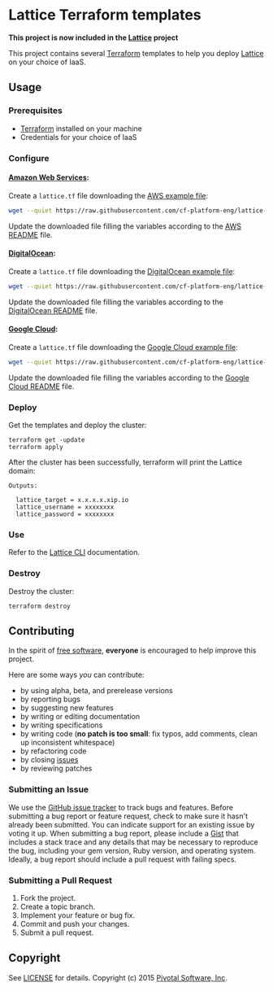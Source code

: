 # Lattice Terraform templates

**This project is now included in the [Lattice](https://github.com/pivotal-cf-experimental/lattice) project**

This project contains several [Terraform](https://www.terraform.io/) templates to help you deploy
[Lattice](https://github.com/pivotal-cf-experimental/lattice) on your choice of IaaS.

## Usage

### Prerequisites

* [Terraform](https://www.terraform.io/intro/getting-started/install.html) installed on your machine
* Credentials for your choice of IaaS

### Configure

#### [Amazon Web Services](http://aws.amazon.com/):

Create a `lattice.tf` file downloading the [AWS example file](https://github.com/cf-platform-eng/lattice-terraform/blob/master/aws/lattice.tf.example):

``` bash
wget --quiet https://raw.githubusercontent.com/cf-platform-eng/lattice-terraform/master/aws/lattice.tf.example -O lattice.tf
```

Update the downloaded file filling the variables according to the [AWS README](https://github.com/cf-platform-eng/lattice-terraform/blob/master/aws/README.md) file.

#### [DigitalOcean](https://www.digitalocean.com):

Create a `lattice.tf` file downloading the [DigitalOcean example file](https://github.com/cf-platform-eng/lattice-terraform/blob/master/digitalocean/lattice.tf.example):

``` bash
wget --quiet https://raw.githubusercontent.com/cf-platform-eng/lattice-terraform/master/digitalocean/lattice.tf.example -O lattice.tf
```

Update the downloaded file filling the variables according to the [DigitalOcean README](https://github.com/cf-platform-eng/lattice-terraform/blob/master/digitalocean/README.md) file.

#### [Google Cloud](https://cloud.google.com/):

Create a `lattice.tf` file downloading the [Google Cloud example file](https://github.com/cf-platform-eng/lattice-terraform/blob/master/google/lattice.tf.example):

``` bash
wget --quiet https://raw.githubusercontent.com/cf-platform-eng/lattice-terraform/master/google/lattice.tf.example -O lattice.tf
```
Update the downloaded file filling the variables according to the [Google Cloud README](https://github.com/cf-platform-eng/lattice-terraform/blob/master/google/README.md) file.

### Deploy

Get the templates and deploy the cluster:

```
terraform get -update
terraform apply
```

After the cluster has been successfully, terraform will print the Lattice domain:

```
Outputs:

  lattice_target = x.x.x.x.xip.io
  lattice_username = xxxxxxxx
  lattice_password = xxxxxxxx
```

### Use

Refer to the [Lattice CLI](https://github.com/pivotal-cf-experimental/lattice-cli#lattice-cli) documentation.

### Destroy

Destroy the cluster:

```
terraform destroy
```

## Contributing

In the spirit of [free software](http://www.fsf.org/licensing/essays/free-sw.html), **everyone** is encouraged to help improve this project.

Here are some ways *you* can contribute:

* by using alpha, beta, and prerelease versions
* by reporting bugs
* by suggesting new features
* by writing or editing documentation
* by writing specifications
* by writing code (**no patch is too small**: fix typos, add comments, clean up inconsistent whitespace)
* by refactoring code
* by closing [issues](https://github.com/cf-platform-eng/lattice-terraform/issues)
* by reviewing patches


### Submitting an Issue
We use the [GitHub issue tracker](https://github.com/cf-platform-eng/lattice-terraform/issues) to track bugs and features.
Before submitting a bug report or feature request, check to make sure it hasn't already been submitted.
You can indicate support for an existing issue by voting it up.
When submitting a bug report, please include a [Gist](http://gist.github.com/) that includes a stack trace and any
details that may be necessary to reproduce the bug, including your gem version, Ruby version, and operating system.
Ideally, a bug report should include a pull request with failing specs.

### Submitting a Pull Request

1. Fork the project.
2. Create a topic branch.
3. Implement your feature or bug fix.
4. Commit and push your changes.
5. Submit a pull request.

## Copyright

See [LICENSE](https://github.com/cf-platform-eng/lattice-terraform/blob/master/LICENSE) for details.
Copyright (c) 2015 [Pivotal Software, Inc](http://www.pivotal.io/).
